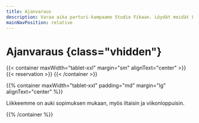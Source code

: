```yaml
---
title: Ajanvaraus
description: Varaa aika parturi-kampaamo Studio Fikaan. Löydät meidät Lahden keskustasta, osoitteesta Vesijärvenkatu 32, kätevästi Kauppakeskus Sykkeen lähettyviltä. Ajanvaraus 24/7.
mainNavPosition: relative
---
```


# Ajanvaraus {class="vhidden"}

{{< container maxWidth="tablet-xxl" margin="sm" alignText="center" >}}
{{< reservation >}}
{{< /container >}}

{{% container maxWidth="tablet-xxl" padding="md" margin="lg" alignText="center" %}}

Liikkeemme on auki sopimuksen mukaan, myös iltaisin ja viikonloppuisin.

{{% /container %}}
